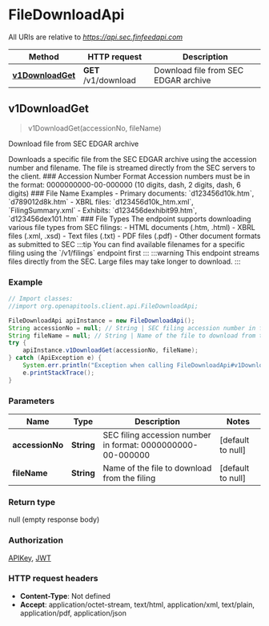 # FileDownloadApi

All URIs are relative to *https://api.sec.finfeedapi.com*

Method | HTTP request | Description
------------- | ------------- | -------------
[**v1DownloadGet**](FileDownloadApi.md#v1DownloadGet) | **GET** /v1/download | Download file from SEC EDGAR archive



## v1DownloadGet

> v1DownloadGet(accessionNo, fileName)

Download file from SEC EDGAR archive

Downloads a specific file from the SEC EDGAR archive using the accession number and filename. The file is streamed directly from the SEC servers to the client.  ### Accession Number Format Accession numbers must be in the format: 0000000000-00-000000 (10 digits, dash, 2 digits, dash, 6 digits)  ### File Name Examples - Primary documents: &#x60;d123456d10k.htm&#x60;, &#x60;d789012d8k.htm&#x60; - XBRL files: &#x60;d123456d10k_htm.xml&#x60;, &#x60;FilingSummary.xml&#x60; - Exhibits: &#x60;d123456dexhibit99.htm&#x60;, &#x60;d123456dex101.htm&#x60;  ### File Types The endpoint supports downloading various file types from SEC filings: - HTML documents (.htm, .html) - XBRL files (.xml, .xsd) - Text files (.txt) - PDF files (.pdf) - Other document formats as submitted to SEC  :::tip You can find available filenames for a specific filing using the &#x60;/v1/filings&#x60; endpoint first :::  :::warning This endpoint streams files directly from the SEC. Large files may take longer to download. :::

### Example

```java
// Import classes:
//import org.openapitools.client.api.FileDownloadApi;

FileDownloadApi apiInstance = new FileDownloadApi();
String accessionNo = null; // String | SEC filing accession number in format: 0000000000-00-000000
String fileName = null; // String | Name of the file to download from the filing
try {
    apiInstance.v1DownloadGet(accessionNo, fileName);
} catch (ApiException e) {
    System.err.println("Exception when calling FileDownloadApi#v1DownloadGet");
    e.printStackTrace();
}
```

### Parameters


Name | Type | Description  | Notes
------------- | ------------- | ------------- | -------------
 **accessionNo** | **String**| SEC filing accession number in format: 0000000000-00-000000 | [default to null]
 **fileName** | **String**| Name of the file to download from the filing | [default to null]

### Return type

null (empty response body)

### Authorization

[APIKey](../README.md#APIKey), [JWT](../README.md#JWT)

### HTTP request headers

- **Content-Type**: Not defined
- **Accept**: application/octet-stream, text/html, application/xml, text/plain, application/pdf, application/json

